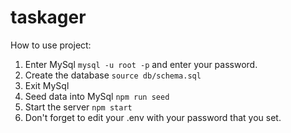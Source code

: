 # taskager
How to use project:
1. Enter MySql ```mysql -u root -p``` and enter your password.
2. Create the database ```source db/schema.sql```
3. Exit MySql
5. Seed data into MySql ```npm run seed```
6. Start the server ```npm start```
7. Don't forget to edit your .env with your password that you set.